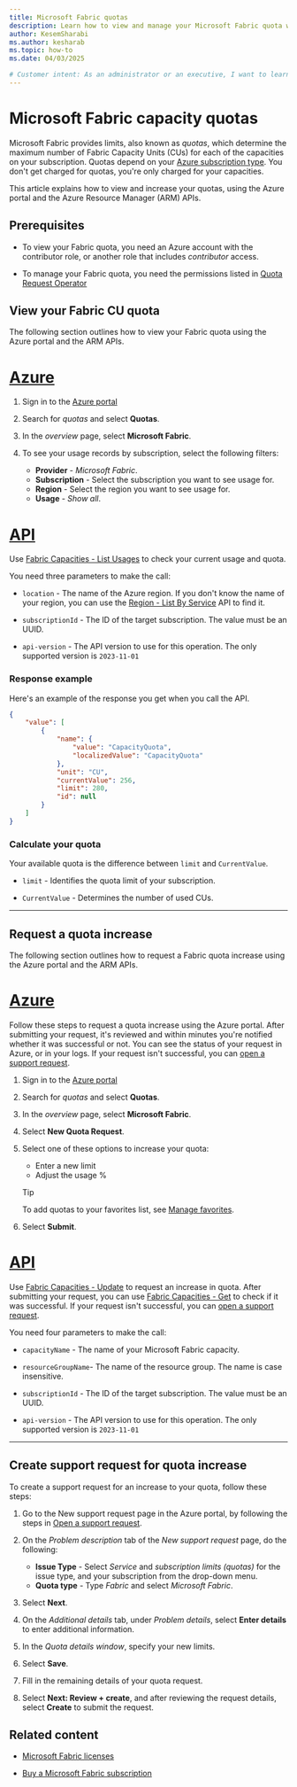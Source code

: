 ```yaml
---
title: Microsoft Fabric quotas
description: Learn how to view and manage your Microsoft Fabric quota which sets the number of Capacity Units (CUs) your subscribed capacity has.
author: KesemSharabi
ms.author: kesharab
ms.topic: how-to
ms.date: 04/03/2025

# Customer intent: As an administrator or an executive, I want to learn how to manage my Microsoft Fabric quota.
---
```


# Microsoft Fabric capacity quotas

Microsoft Fabric provides limits, also known as *quotas*, which determine the maximum number of Fabric Capacity Units (CUs) for each of the capacities on your subscription. Quotas depend on your [Azure subscription type](/azure/azure-resource-manager/management/azure-subscription-service-limits). You don't get charged for quotas, you're only charged for your capacities.

This article explains how to view and increase your quotas, using the Azure portal and the Azure Resource Manager (ARM) APIs.

## Prerequisites

* To view your Fabric quota, you need an Azure account with the contributor role, or another role that includes *contributor* access.

* To manage your Fabric quota, you need the permissions listed in [Quota Request Operator](/azure/role-based-access-control/built-in-roles/management-and-governance#quota-request-operator)

## View your Fabric CU quota

The following section outlines how to view your Fabric quota using the Azure portal and the ARM APIs.

# [Azure](#tab/Azure)

1. Sign in to the [Azure portal](https://portal.azure.com/#home)

2. Search for *quotas* and select **Quotas**.

3. In the *overview* page, select **Microsoft Fabric**.

4. To see your usage records by subscription, select the following filters:
   * **Provider** - *Microsoft Fabric*.
   * **Subscription** - Select the subscription you want to see usage for.
   * **Region** - Select the region you want to see usage for.
   * **Usage** - *Show all*.

# [API](#tab/API)

Use [Fabric Capacities - List Usages](/rest/api/microsoftfabric/fabric-capacities/list-usages) to check your current usage and quota.

You need three parameters to make the call:

* `location` - The name of the Azure region. If you don't know the name of your region, you can use the [Region - List By Service](/rest/api/apimanagement/region/list-by-service) API to find it.

* `subscriptionId` - The ID of the target subscription. The value must be an UUID.

* `api-version` - The API version to use for this operation. The only supported version is `2023-11-01`

### Response example

Here's an example of the response you get when you call the API.

```json
{
    "value": [
        {
            "name": {
                "value": "CapacityQuota",
                "localizedValue": "CapacityQuota"
            },
            "unit": "CU",
            "currentValue": 256,
            "limit": 280,
            "id": null
        }
    ]
}
```

### Calculate your quota

Your available quota is the difference between `limit` and `CurrentValue`.

* `limit` - Identifies the quota limit of your subscription.

* `CurrentValue` - Determines the number of used CUs.

---

## Request a quota increase

The following section outlines how to request a Fabric quota increase using the Azure portal and the ARM APIs.

# [Azure](#tab/Azure)

Follow these steps to request a quota increase using the Azure portal. After submitting your request, it's reviewed and within minutes you're notified whether it was successful or not. You can see the status of your request in Azure, or in your logs. If your request isn't successful, you can [open a support request](#create-support-request-for-quota-increase).

1. Sign in to the [Azure portal](https://portal.azure.com/#home)

2. Search for *quotas* and select **Quotas**.

3. In the *overview* page, select **Microsoft Fabric**.

4. Select **New Quota Request**.

5. Select one of these options to increase your quota:
    * Enter a new limit
    * Adjust the usage %

    >[!TIP]
    >To add quotas to your favorites list, see [Manage favorites](/azure/azure-portal/azure-portal-add-remove-sort-favorites).

6. Select **Submit**.

# [API](#tab/API)

Use [Fabric Capacities - Update](/rest/api/microsoftfabric/fabric-capacities/update) to request an increase in quota. After submitting your request, you can use [Fabric Capacities - Get](/rest/api/microsoftfabric/fabric-capacities/get) to check if it was successful. If your request isn't successful, you can [open a support request](#create-support-request-for-quota-increase).

You need four parameters to make the call:

* `capacityName` - The name of your Microsoft Fabric capacity.

* `resourceGroupName`- The name of the resource group. The name is case insensitive.

* `subscriptionId` - The ID of the target subscription. The value must be an UUID.

* `api-version` - The API version to use for this operation. The only supported version is `2023-11-01`

---

## Create support request for quota increase

To create a support request for an increase to your quota, follow these steps:

1.	Go to the New support request page in the Azure portal, by following the steps in [Open a support request](/azure/azure-portal/supportability/how-to-create-azure-support-request).

2.	On the *Problem description* tab of the *New support request* page, do the following:
    * **Issue Type** - Select *Service* and *subscription limits (quotas)* for the issue type, and your subscription from the drop-down menu.
    * **Quota type** - Type *Fabric* and select *Microsoft Fabric*.

3.	Select **Next**.

4.	On the *Additional details* tab, under *Problem details*, select **Enter details** to enter additional information.

5.	In the *Quota details window*, specify your new limits.

6.  Select **Save**.

7.	Fill in the remaining details of your quota request.

8.  Select **Next: Review + create**, and after reviewing the request details, select **Create** to submit the request.

## Related content

* [Microsoft Fabric licenses](licenses.md)

* [Buy a Microsoft Fabric subscription](buy-subscription.md)

